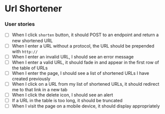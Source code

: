 # Url Shortener

### User stories
- [ ] When I click `shorten` button, it should POST to an endpoint and return a new shortened URL
- [ ] When I enter a URL without a protocol, the URL should be prepended with `http://`
- [ ] When I enter an invalid URL, I should see an error message
- [ ] When I enter a valid URL, it should fade in and appear in the first row of the table of URLs
- [ ] When I enter the page, I should see a list of shortened URLs I have created previously
- [ ] When I click on a URL from my list of shortened URLs, it should redirect me to that link in a new tab
- [ ] When I click the delete icon, I should see an alert
- [ ] If a URL in the table is too long, it should be truncated
- [ ] When I visit the page on a mobile device, it should display appropriately
